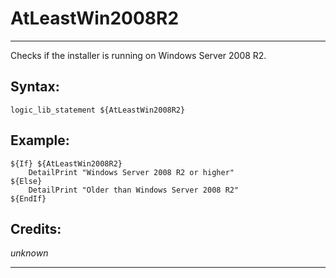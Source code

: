 # AtLeastWin2008R2

---

Checks if the installer is running on Windows Server 2008 R2.

## Syntax:

	logic_lib_statement ${AtLeastWin2008R2}

## Example:

	${If} ${AtLeastWin2008R2}
		DetailPrint "Windows Server 2008 R2 or higher"
	${Else}
		DetailPrint "Older than Windows Server 2008 R2"
	${EndIf}

## Credits:

*unknown*

---
